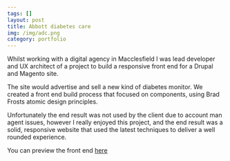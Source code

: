 ```yaml
---
tags: []
layout: post
title: Abbott diabetes care
img: /img/adc.png
category: portfolio
---
```


Whilst working with a digital agency in Macclesfield I was lead developer and UX architect of a project to build a responsive front end for a Drupal and Magento site. 

The site would advertise and sell a new kind of diabetes monitor. We created a front end build process that focused on components, using Brad Frosts atomic design principles. 

Unfortunately the end result was not used by the client due to account man agent issues, however I really enjoyed this project, and the end result was a solid, responsive website that used the latest techniques to deliver a well rounded experience. 

You can preview the front end [here]()